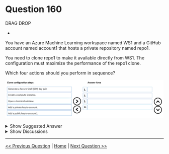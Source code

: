 # Question 160

DRAG DROP

-

You have an Azure Machine Learning workspace named WS1 and a GitHub account named account1 that hosts a private repository named repo1.

You need to clone repo1 to make it available directly from WS1. The configuration must maximize the performance of the repo1 clone.

Which four actions should you perform in sequence?

![Question Image](images/q160_q_image564.png)

<details>
  <summary>Show Suggested Answer</summary>

  <img src="images/q160_ans_0_image565.png" alt="Answer Image"><br>

</details>

<details>
  <summary>Show Discussions</summary>

<blockquote><p><strong>f11c733</strong> <code>(Mon 17 Jun 2024 15:33)</code> - <em>Upvotes: 2</em></p><p>Correct</p></blockquote>

</details>

---

[<< Previous Question](question_159.md) | [Home](/index.md) | [Next Question >>](question_161.md)

